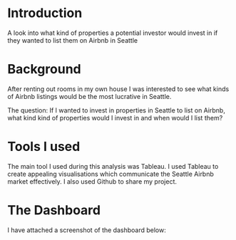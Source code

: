 # Introduction
A look into what kind of properties a potential investor would invest in if they wanted to list them on Airbnb in Seattle

# Background
After renting out rooms in my own house I was interested to see what kinds of Airbnb listings would be the most lucrative in Seattle. 

The question: If I wanted to invest in properties in Seattle to list on Airbnb, what kind kind of properties would I invest in and when would I list them?

# Tools I used
The main tool I used during this analysis was Tableau. I used Tableau to create appealing visualisations which communicate the Seattle Airbnb market effectively. I also used Github to share my project. 

# The Dashboard 
I have attached a screenshot of the dashboard below:

